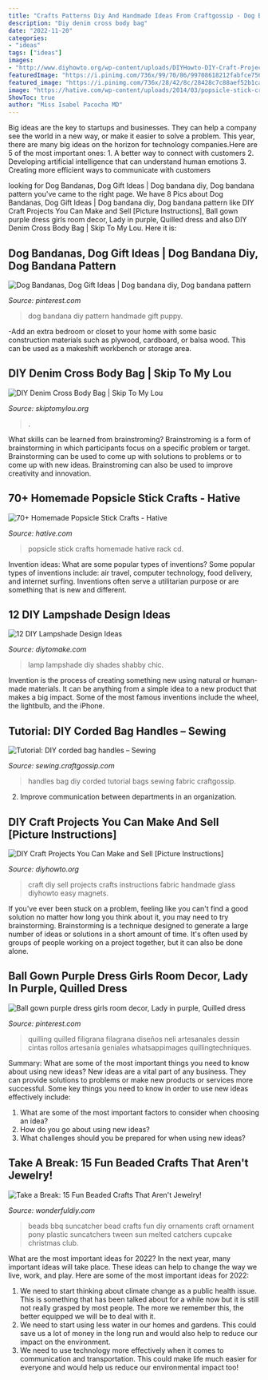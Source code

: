 ```yaml
---
title: "Crafts Patterns Diy And Handmade Ideas From Craftgossip - Dog Bandanas, Dog Gift Ideas"
description: "Diy denim cross body bag"
date: "2022-11-20"
categories:
- "ideas"
tags: ["ideas"]
images:
- "http://www.diyhowto.org/wp-content/uploads/DIYHowto-DIY-Craft-Projects-You-Can-Make-and-Sell-02.jpg"
featuredImage: "https://i.pinimg.com/736x/99/70/86/99708618212fabfce756f6378c31c80d.jpg"
featured_image: "https://i.pinimg.com/736x/28/42/8c/28428c7c88aef52b1ca3443b0d1f731e.jpg"
image: "https://hative.com/wp-content/uploads/2014/03/popsicle-stick-crafts/23-popsicle-stick-cd-rack.jpg"
ShowToc: true
author: "Miss Isabel Pacocha MD"
---
```



Big ideas are the key to startups and businesses. They can help a company see the world in a new way, or make it easier to solve a problem. This year, there are many big ideas on the horizon for technology companies.Here are 5 of the most important ones: 1. A better way to connect with customers 2. Developing artificial intelligence that can understand human emotions 3. Creating more efficient ways to communicate with customers 
	

		
looking for Dog Bandanas, Dog Gift Ideas | Dog bandana diy, Dog bandana pattern you've came to the right page. We have 8 Pics about Dog Bandanas, Dog Gift Ideas | Dog bandana diy, Dog bandana pattern like DIY Craft Projects You Can Make and Sell [Picture Instructions], Ball gown purple dress girls room decor, Lady in purple, Quilled dress and also DIY Denim Cross Body Bag | Skip To My Lou. Here it is:
		
    
## Dog Bandanas, Dog Gift Ideas | Dog Bandana Diy, Dog Bandana Pattern

<img loading=lazy src="https://i.pinimg.com/736x/28/42/8c/28428c7c88aef52b1ca3443b0d1f731e.jpg" onerror="this.onerror=null;this.src='https://tse4.mm.bing.net/th?id=OIP.Fq_WGPoxCRdzT0sM1sA2XgHaHa&amp;pid=15.1';" alt="Dog Bandanas, Dog Gift Ideas | Dog bandana diy, Dog bandana pattern">

_Source: pinterest.com_

>dog bandana diy pattern handmade gift puppy. 

	

-Add an extra bedroom or closet to your home with some basic construction materials such as plywood, cardboard, or balsa wood. This can be used as a makeshift workbench or storage area. 

    
## DIY Denim Cross Body Bag | Skip To My Lou

<img loading=lazy src="https://www.skiptomylou.org/wp-content/uploads/2015/02/DIY-Denim-pocket-pouch-1.jpg" onerror="this.onerror=null;this.src='https://tse3.mm.bing.net/th?id=OIP.JafV0hcTh28JnLxdMMcxngHaJ7&amp;pid=15.1';" alt="DIY Denim Cross Body Bag | Skip To My Lou">

_Source: skiptomylou.org_

>. 

	

What skills can be learned from brainstroming?
Brainstroming is a form of brainstorming in which participants focus on a specific problem or target. Brainstorming can be used to come up with solutions to problems or to come up with new ideas. Brainstroming can also be used to improve creativity and innovation.

    
## 70+ Homemade Popsicle Stick Crafts - Hative

<img loading=lazy src="https://hative.com/wp-content/uploads/2014/03/popsicle-stick-crafts/23-popsicle-stick-cd-rack.jpg" onerror="this.onerror=null;this.src='https://tse1.mm.bing.net/th?id=OIP.Zks_skrovq17avsA2wFpaQHaIS&amp;pid=15.1';" alt="70+ Homemade Popsicle Stick Crafts - Hative">

_Source: hative.com_

>popsicle stick crafts homemade hative rack cd. 

	

Invention ideas: What are some popular types of inventions?
Some popular types of inventions include: air travel, computer technology, food delivery, and internet surfing. Inventions often serve a utilitarian purpose or are something that is new and different.

    
## 12 DIY Lampshade Design Ideas

<img loading=lazy src="https://www.diytomake.com/wp-content/uploads/2016/03/diy-lamp-shades.jpg" onerror="this.onerror=null;this.src='https://tse2.mm.bing.net/th?id=OIP.g6sNJlszaVlheUiROmWKUAHaKj&amp;pid=15.1';" alt="12 DIY Lampshade Design Ideas">

_Source: diytomake.com_

>lamp lampshade diy shades shabby chic. 

	

Invention is the process of creating something new using natural or human-made materials. It can be anything from a simple idea to a new product that makes a big impact. Some of the most famous inventions include the wheel, the lightbulb, and the iPhone.

    
## Tutorial: DIY Corded Bag Handles – Sewing

<img loading=lazy src="https://i2.wp.com/sewing.craftgossip.com/files/2018/01/How-to-make-corded-fabric-handles-1.jpg?fit=600%2C900" onerror="this.onerror=null;this.src='https://tse1.mm.bing.net/th?id=OIP.gXOiTnKej5bK5NsAhfvWQAHaLH&amp;pid=15.1';" alt="Tutorial: DIY corded bag handles – Sewing">

_Source: sewing.craftgossip.com_

>handles bag diy corded tutorial bags sewing fabric craftgossip. 

	

2. Improve communication between departments in an organization.

    
## DIY Craft Projects You Can Make And Sell [Picture Instructions]

<img loading=lazy src="http://www.diyhowto.org/wp-content/uploads/DIYHowto-DIY-Craft-Projects-You-Can-Make-and-Sell-02.jpg" onerror="this.onerror=null;this.src='https://tse1.mm.bing.net/th?id=OIP.o5gcKhxcPByS8YhTX19SnQHaKZ&amp;pid=15.1';" alt="DIY Craft Projects You Can Make and Sell [Picture Instructions]">

_Source: diyhowto.org_

>craft diy sell projects crafts instructions fabric handmade glass diyhowto easy magnets. 

	

If you've ever been stuck on a problem, feeling like you can't find a good solution no matter how long you think about it, you may need to try brainstorming. Brainstorming is a technique designed to generate a large number of ideas or solutions in a short amount of time. It's often used by groups of people working on a project together, but it can also be done alone.

    
## Ball Gown Purple Dress Girls Room Decor, Lady In Purple, Quilled Dress

<img loading=lazy src="https://i.pinimg.com/736x/99/70/86/99708618212fabfce756f6378c31c80d.jpg" onerror="this.onerror=null;this.src='https://tse1.mm.bing.net/th?id=OIP.pEF2SNuj2WMW8xboVtnh6wHaKb&amp;pid=15.1';" alt="Ball gown purple dress girls room decor, Lady in purple, Quilled dress">

_Source: pinterest.com_

>quilling quilled filigrana filagrana diseños neli artesanales dessin cintas rollos artesanía geniales whatsappimages quillingtechniques. 

	

Summary: What are some of the most important things you need to know about using new ideas?
New ideas are a vital part of any business. They can provide solutions to problems or make new products or services more successful. Some key things you need to know in order to use new ideas effectively include:
1. What are some of the most important factors to consider when choosing an idea?
2. How do you go about using new ideas?
3. What challenges should you be prepared for when using new ideas?

    
## Take A Break: 15 Fun Beaded Crafts That Aren&#039;t Jewelry!

<img loading=lazy src="https://cdn.wonderfuldiy.com/wp-content/uploads/2016/04/BBQ-bead-suncatchers.jpg" onerror="this.onerror=null;this.src='https://tse4.mm.bing.net/th?id=OIP.y7W8PTNIzUemg6F3J_9lmAHaLJ&amp;pid=15.1';" alt="Take a Break: 15 Fun Beaded Crafts That Aren&#039;t Jewelry!">

_Source: wonderfuldiy.com_

>beads bbq suncatcher bead crafts fun diy ornaments craft ornament pony plastic suncatchers tween sun melted catchers cupcake christmas club. 

	

What are the most important ideas for 2022?
In the next year, many important ideas will take place. These ideas can help to change the way we live, work, and play. Here are some of the most important ideas for 2022:
1. We need to start thinking about climate change as a public health issue. This is something that has been talked about for a while now but it is still not really grasped by most people. The more we remember this, the better equipped we will be to deal with it.
2. We need to start using less water in our homes and gardens. This could save us a lot of money in the long run and would also help to reduce our impact on the environment.
3. We need to use technology more effectively when it comes to communication and transportation. This could make life much easier for everyone and would help us reduce our environmental impact too!

